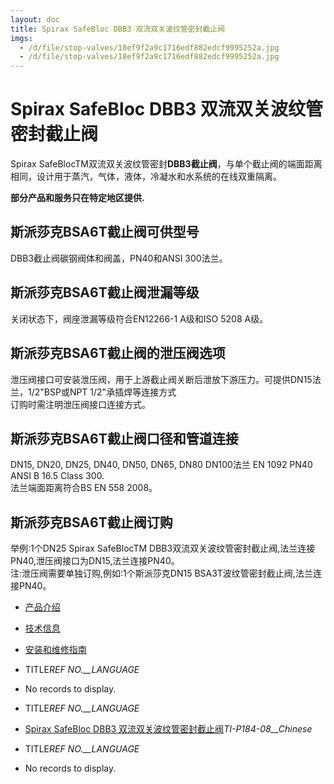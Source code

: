 ```yaml
---
layout: doc
title: Spirax SafeBloc DBB3 双流双关波纹管密封截止阀
imgs:
  - /d/file/stop-valves/18ef9f2a9c1716edf882edcf9995252a.jpg
  - /d/file/stop-valves/18ef9f2a9c1716edf882edcf9995252a.jpg
---
```


# Spirax SafeBloc DBB3 双流双关波纹管密封截止阀

Spirax SafeBlocTM双流双关波纹管密封**DBB3截止阀**，与单个截止阀的端面距离相同，设计用于蒸汽，气体，液体，冷凝水和水系统的在线双重隔离。

**部分产品和服务只在特定地区提供.**

## 斯派莎克BSA6T截止阀可供型号

DBB3截止阀碳钢阀体和阀盖，PN40和ANSI 300法兰。

## 斯派莎克BSA6T截止阀泄漏等级

关闭状态下，阀座泄漏等级符合EN12266-1 A级和ISO 5208 A级。

## 斯派莎克BSA6T截止阀的泄压阀选项

泄压阀接口可安装泄压阀，用于上游截止阀关断后泄放下游压力。可提供DN15法兰，1/2"BSP或NPT 1/2"承插焊等连接方式  
订购时需注明泄压阀接口连接方式。

## 斯派莎克BSA6T截止阀口径和管道连接

DN15, DN20, DN25, DN40, DN50, DN65, DN80 DN100法兰 EN 1092 PN40 ANSI B 16.5 Class 300.  
法兰端面距离符合BS EN 558 2008。

## 斯派莎克BSA6T截止阀订购

举例:1个DN25 Spirax SafeBlocTM DBB3双流双关波纹管密封截止阀,法兰连接PN40,泄压阀接口为DN15,法兰连接PN40。  
注:泄压阀需要单独订购,例如:1个斯派莎克DN15 BSA3T波纹管密封截止阀,法兰连接PN40。

- [产品介绍](<javascript:navactive(1);>)
- [技术信息](<javascript:navactive(2);>)
- [安装和维修指南](<javascript:navactive(3);>)

- TITLE*REF NO.\_\_LANGUAGE*
- No records to display.

- TITLE*REF NO.\_\_LANGUAGE*
- [Spirax SafeBloc DBB3 双流双关波纹管密封截止阀](/d/pdf/TI-P184-08-Spirax%20SafeBloc%20DBB3%20双流双关波纹管密封截止阀.pdf)_TI-P184-08\_\_Chinese_

- TITLE*REF NO.\_\_LANGUAGE*
- No records to display.
